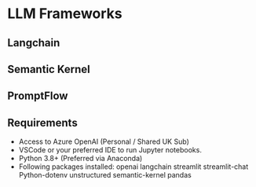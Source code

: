# LLM Frameworks
## Langchain
## Semantic Kernel
## PromptFlow

## Requirements
-	Access to Azure OpenAI (Personal / Shared UK Sub)
-	VSCode or your preferred IDE to run Jupyter notebooks.
-	Python 3.8+ (Preferred via Anaconda)
-	Following packages installed:
  openai
  langchain
  streamlit
  streamlit-chat
  Python-dotenv
  unstructured
  semantic-kernel
  pandas
